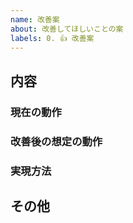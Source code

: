 ```yaml
---
name: 改善案
about: 改善してほしいことの案
labels: 0. 👍 改善案
---
```

## 内容

### 現在の動作

### 改善後の想定の動作

<!-- 正しいと思う動作が明確であれば記載してください -->

### 実現方法

<!-- 実現方法について検討済みであるなら -->

## その他

<!-- 関連して何か気がついたこと、気になることがあればココに書いてください -->
